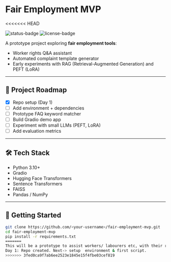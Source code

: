 # Fair Employment MVP
<<<<<<< HEAD

![status-badge](https://img.shields.io/badge/status-in_progress-yellow)
![license-badge](https://img.shields.io/badge/license-MIT-green)

A prototype project exploring **fair employment tools**:  
- Worker rights Q&A assistant  
- Automated complaint template generator  
- Early experiments with RAG (Retrieval-Augmented Generation) and PEFT (LoRA)

---

## 📌 Project Roadmap
- [x] Repo setup (Day 1)
- [ ] Add environment + dependencies
- [ ] Prototype FAQ keyword matcher
- [ ] Build Gradio demo app
- [ ] Experiment with small LLMs (PEFT, LoRA)
- [ ] Add evaluation metrics

---

## 🛠️ Tech Stack
- Python 3.10+
- Gradio
- Hugging Face Transformers
- Sentence Transformers
- FAISS
- Pandas / NumPy

---

## 🚀 Getting Started
```bash
git clone https://github.com/<your-username>/fair-employment-mvp.git
cd fair-employment-mvp
pip install -r requirements.txt
=======
This will be a prototype to assist workers/ labourers etc, with their rights, Q&A and complaint generation
Day 1: Repo created. Next-> setup  environment & first script.
>>>>>>> 3fed0ca9f7ab6ee2523e1845e15f4fbe03cef819
